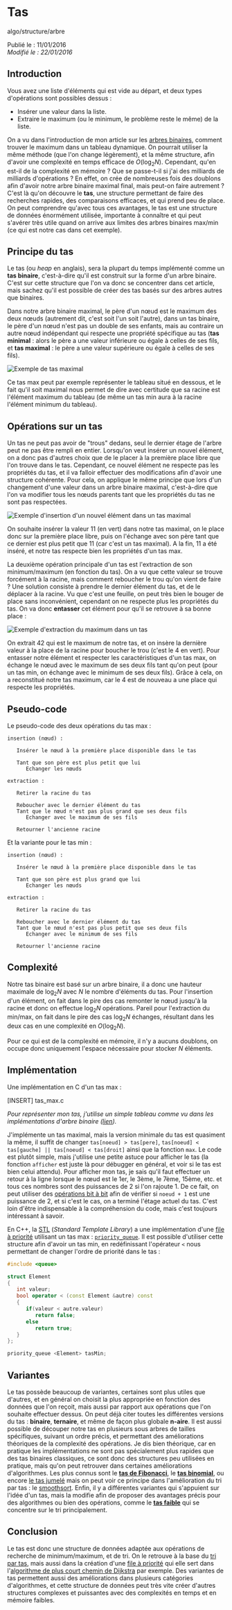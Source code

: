 Tas
===
algo/structure/arbre

Publié le : 11/01/2016  
*Modifié le : 22/01/2016*

## Introduction

Vous avez une liste d'éléments qui est vide au départ, et deux types d'opérations sont possibles dessus :

- Insérer une valeur dans la liste.
- Extraire le maximum (ou le minimum, le problème reste le même) de la liste.

On a vu dans l'introduction de mon article sur les [arbres binaires](/algo/structure/arbre/arbre_binaire.html), comment trouver le maximum dans un tableau dynamique. On pourrait utiliser la même méthode (que l'on change légèrement), et la même structure, afin d'avoir une complexité en temps efficace de $O(\log _2 N)$. Cependant, qu'en est-il de la complexité en mémoire ? Que se passe-t-il si j'ai des milliards de milliards d'opérations ? En effet, on crée de nombreuses fois des doublons afin d'avoir notre arbre binaire maximal final, mais peut-on faire autrement ? C'est là qu'on découvre le **tas**, une structure permettant de faire des recherches rapides, des comparaisons efficaces, et qui prend peu de place. On peut comprendre qu'avec tous ces avantages, le tas est une structure de données énormément utilisée, importante à connaître et qui peut s'avérer très utile quand on arrive aux limites des arbres binaires max/min (ce qui est notre cas dans cet exemple).

## Principe du tas

Le tas (ou *heap* en anglais), sera la plupart du temps implémenté comme un **tas binaire**, c'est-à-dire qu'il est construit sur la forme d'un arbre binaire. C'est sur cette structure que l'on va donc se concentrer dans cet article, mais sachez qu'il est possible de créer des tas basés sur des arbres autres que binaires.

Dans notre arbre binaire maximal, le père d'un nœud est le maximum des deux nœuds (autrement dit, c'est soit l'un soit l'autre), dans un tas binaire, le père d'un nœud n'est pas un double de ses enfants, mais au contraire un autre nœud indépendant qui respecte une propriété spécifique au tas (**tas minimal** : alors le père a une valeur inférieure ou égale à celles de ses fils, et **tas maximal** : le père a une valeur supérieure ou égale à celles de ses fils).

![Exemple de tas maximal](//static.napnac.ga/img/algo/structure/arbre/tas/exemple_tas_max.png)

Ce tas max peut par exemple représenter le tableau situé en dessous, et le fait qu'il soit maximal nous permet de dire avec certitude que sa racine est l'élément maximum du tableau (de même un tas min aura à la racine l'élément minimum du tableau).

## Opérations sur un tas

Un tas ne peut pas avoir de "trous" dedans, seul le dernier étage de l'arbre peut ne pas être rempli en entier. Lorsqu'on veut insérer un nouvel élément, on a donc pas d'autres choix que de le placer à la première place libre que l'on trouve dans le tas. Cependant, ce nouvel élément ne respecte pas les propriétés du tas, et il va falloir effectuer des modifications afin d'avoir une structure cohérente. Pour cela, on applique le même principe que lors d'un changement d'une valeur dans un arbre binaire maximal, c'est-à-dire que l'on va modifier tous les nœuds parents tant que les propriétés du tas ne sont pas respectées.

![Exemple d'insertion d'un nouvel élément dans un tas maximal](//static.napnac.ga/img/algo/structure/arbre/tas/exemple_insertion_tas_max.png)

On souhaite insérer la valeur 11 (en vert) dans notre tas maximal, on le place donc sur la première place libre, puis on l'échange avec son père tant que ce dernier est plus petit que 11 (car c'est un tas maximal). A la fin, 11 a été inséré, et notre tas respecte bien les propriétés d'un tas max.

La deuxième opération principale d'un tas est l'extraction de son minimum/maximum (en fonction du tas). On a vu que cette valeur se trouve forcément à la racine, mais comment reboucher le trou qu'on vient de faire ? Une solution consiste à prendre le dernier élément du tas, et de le déplacer à la racine. Vu que c'est une feuille, on peut très bien le bouger de place sans inconvénient, cependant on ne respecte plus les propriétés du tas. On va donc **entasser** cet élément pour qu'il se retrouve à sa bonne place :

![Exemple d'extraction du maximum dans un tas](//static.napnac.ga/img/algo/structure/arbre/tas/exemple_extraction_tas_max.png)

On extrait 42 qui est le maximum de notre tas, et on insère la dernière valeur à la place de la racine pour boucher le trou (c'est le 4 en vert). Pour entasser notre élément et respecter les caractéristiques d'un tas max, on échange le nœud avec le maximum de ses deux fils tant qu'on peut (pour un tas min, on échange avec le minimum de ses deux fils). Grâce à cela, on a reconstitué notre tas maximum, car le 4 est de nouveau a une place qui respecte les propriétés.

## Pseudo-code

Le pseudo-code des deux opérations du tas max :

```nohighlight
insertion (nœud) :
   
   Insérer le nœud à la première place disponible dans le tas

   Tant que son père est plus petit que lui
      Echanger les nœuds

extraction :

   Retirer la racine du tas

   Reboucher avec le dernier élément du tas
   Tant que le nœud n'est pas plus grand que ses deux fils
      Echanger avec le maximum de ses fils

   Retourner l'ancienne racine
```

Et la variante pour le tas min :

```nohighlight
insertion (nœud) :
   
   Insérer le nœud à la première place disponible dans le tas

   Tant que son père est plus grand que lui
      Echanger les nœuds

extraction :

   Retirer la racine du tas

   Reboucher avec le dernier élément du tas
   Tant que le nœud n'est pas plus petit que ses deux fils
      Echanger avec le minimum de ses fils

   Retourner l'ancienne racine
```

## Complexité

Notre tas binaire est basé sur un arbre binaire, il a donc une hauteur maximale de $\log _2 N$ avec $N$ le nombre d'éléments du tas. Pour l'insertion d'un élément, on fait dans le pire des cas remonter le nœud jusqu'à la racine et donc on effectue $\log _2 N$ opérations. Pareil pour l'extraction du min/max, on fait dans le pire des cas $\log _2 N$ échanges, résultant dans les deux cas en une complexité en $O(\log _2 N)$.

Pour ce qui est de la complexité en mémoire, il n'y a aucuns doublons, on occupe donc uniquement l'espace nécessaire pour stocker $N$ éléments.

## Implémentation

Une implémentation en C d'un tas max :

[INSERT]
tas_max.c

*Pour représenter mon tas, j'utilise un simple tableau comme vu dans les implémentations d'arbre binaire ([lien](/algo/structure/arbre/arbre_binaire.html#tableau)).*

J'implémente un tas maximal, mais la version minimale du tas est quasiment la même, il suffit de changer `tas[noeud] > tas[pere]`, `tas[noeud] < tas[gauche] || tas[noeud] < tas[droit]` ainsi que la fonction `max`. Le code est plutôt simple, mais j'utilise une petite astuce pour afficher le tas (la fonction `afficher` est juste là pour débugger en général, et voir si le tas est bien celui attendu). Pour afficher mon tas, je sais qu'il faut effectuer un retour à la ligne lorsque le nœud est le 1er, le 3ème, le 7ème, 15ème, etc. et tous ces nombres sont des puissances de 2 si l'on rajoute 1. De ce fait, on peut utiliser des [opérations bit à bit](https://en.wikipedia.org/wiki/Bitwise_operation) afin de vérifier si `noeud + 1` est une puissance de 2, et si c'est le cas, on a terminé l'étage actuel du tas. C'est loin d'être indispensable à la compréhension du code, mais c'est toujours intéressant à savoir.

En C++, la [STL](https://en.wikipedia.org/wiki/Standard_Template_Library) (*Standard Template Library*) a une implémentation d'une [file à priorité](/algo/structure/file.html#file-à-priorité) utilisant un tas max : [`priority_queue`](http://www.cplusplus.com/reference/queue/priority_queue/). Il est possible d'utiliser cette structure afin d'avoir un tas min, en redéfinissant l'opérateur `<` nous permettant de changer l'ordre de priorité dans le tas :

```cpp
#include <queue>

struct Element
{
   int valeur;
   bool operator < (const Element &autre) const
   {
      if(valeur < autre.valeur)
         return false;
      else
         return true;
   }
};

priority_queue <Element> tasMin;
```

## Variantes

Le tas possède beaucoup de variantes, certaines sont plus utiles que d'autres, et en général on choisit la plus appropriée en fonction des données que l'on reçoit, mais aussi par rapport aux opérations que l'on souhaite effectuer dessus. On peut déjà citer toutes les différentes versions du tas : **binaire**, **ternaire**, et même de façon plus globale **n-aire**. Il est aussi possible de découper notre tas en plusieurs sous arbres de tailles spécifiques, suivant un ordre précis, et permettant des améliorations théoriques de la complexité des opérations. Je dis bien théorique, car en pratique les implémentations ne sont pas spécialement plus rapides que des tas binaires classiques, ce sont donc des structures peu utilisées en pratique, mais qu'on peut retrouver dans certaines améliorations d'algorithmes. Les plus connus sont le [**tas de Fibonacci**](https://en.wikipedia.org/wiki/Fibonacci_heap), le [**tas binomial**](https://en.wikipedia.org/wiki/Binomial_heap), ou encore [le tas jumelé](https://en.wikipedia.org/wiki/Pairing_heap) mais on peut voir ce principe dans l'amélioration du tri par tas : le [smoothsort](/algo/tri/tri_tas.html#smoothsort). Enfin, il y a différentes variantes qui s'appuient sur l'idée d'un tas, mais la modifie afin de proposer des avantages précis pour des algorithmes ou bien des opérations, comme le [**tas faible**](https://en.wikipedia.org/wiki/Weak_heap) qui se concentre sur le tri principalement.

## Conclusion

Le tas est donc une structure de données adaptée aux opérations de recherche de minimum/maximum, et de tri. On le retrouve à la base du [tri par tas](/algo/tri/tri_tas.html), mais aussi dans la création d'une [file à priorité](/algo/structure/file.html#file-à-priorité) qui elle sert dans l'[algorithme de plus court chemin de Dijkstra](/algo/structure/graphe/plus_court_chemin.html#dijkstra) par exemple. Des variantes de tas permettent aussi des améliorations dans plusieurs catégories d'algorithmes, et cette structure de données peut très vite créer d'autres structures complexes et puissantes avec des complexités en temps et en mémoire faibles.
